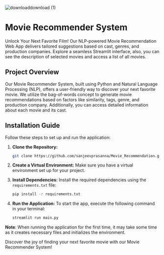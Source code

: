 
![download![download](https://github.com/user-attachments/assets/37f20baf-6749-4a62-a2c7-1d34a4d281a3)
 (1)](https://github.com/user-attachments/assets/c0f14ed4-9850-4484-be08-cf178b5fb232)

# Movie Recommender System

Unlock Your Next Favorite Film! Our NLP-powered Movie Recommendation Web App delivers tailored suggestions based on cast, genres, and production companies. Explore a seamless Streamlit interface, also, you can see the description of selected movies and access a list of all movies.

## Project Overview

Our Movie Recommender System, built using Python and Natural Language Processing (NLP), offers a user-friendly way to discover your next favorite movie. We utilize the bag-of-words concept to generate movie recommendations based on factors like similarity, tags, genre, and production company. Additionally, you can access detailed information about each movie and its cast.

## Installation Guide

Follow these steps to set up and run the application:

1. **Clone the Repository:** 
    ```bash
    git clone https://github.com/sanjeevprasanna/Movie_Recommendation.git
    ```

2. **Create a Virtual Environment:** 
   Make sure you have a virtual environment set up for your project.

3. **Install Dependencies:**
   Install the required dependencies using the `requirements.txt` file:
   ```bash
   pip install -r requirements.txt
   ```

4. **Run the Application:**
   To start the app, execute the following command in your terminal:
   ```bash
   streamlit run main.py
   ```

**Note**: When running the application for the first time, it may take some time as it creates necessary files and initializes the environment.

Discover the joy of finding your next favorite movie with our Movie Recommender System!
